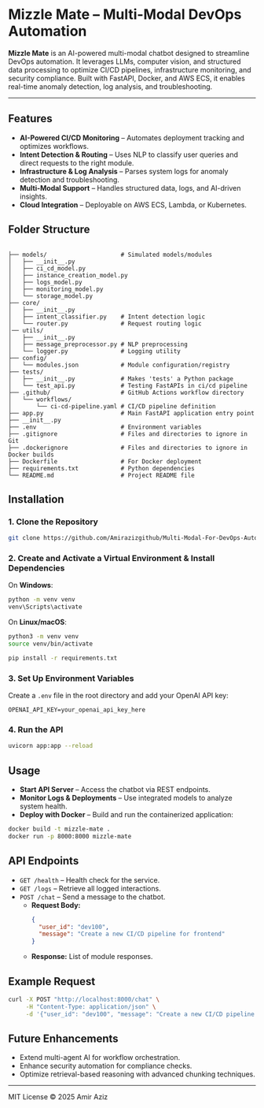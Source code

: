 # Mizzle Mate – Multi-Modal DevOps Automation

**Mizzle Mate** is an AI-powered multi-modal chatbot designed to streamline DevOps automation. It leverages LLMs, computer vision, and structured data processing to optimize CI/CD pipelines, infrastructure monitoring, and security compliance. Built with FastAPI, Docker, and AWS ECS, it enables real-time anomaly detection, log analysis, and troubleshooting.

---

## Features

- **AI-Powered CI/CD Monitoring** – Automates deployment tracking and optimizes workflows.
- **Intent Detection & Routing** – Uses NLP to classify user queries and direct requests to the right module.
- **Infrastructure & Log Analysis** – Parses system logs for anomaly detection and troubleshooting.
- **Multi-Modal Support** – Handles structured data, logs, and AI-driven insights.
- **Cloud Integration** – Deployable on AWS ECS, Lambda, or Kubernetes.

## Folder Structure

```plaintext

├── models/                     # Simulated models/modules
│   ├── __init__.py
│   ├── ci_cd_model.py
│   ├── instance_creation_model.py
│   ├── logs_model.py
│   ├── monitoring_model.py
│   └── storage_model.py
├── core/
│   ├── __init__.py
│   ├── intent_classifier.py    # Intent detection logic
│   └── router.py               # Request routing logic
│── utils/
│   ├── __init__.py
│   ├── message_preprocessor.py # NLP preprocessing
│   └── logger.py               # Logging utility
├── config/
│   └── modules.json            # Module configuration/registry
├── tests/
│   ├── __init__.py             # Makes 'tests' a Python package
│   └── test_api.py             # Testing FastAPIs in ci/cd pipeline
├── .github/                    # GitHub Actions workflow directory
│   └── workflows/
│       └── ci-cd-pipeline.yaml # CI/CD pipeline definition
├── app.py                      # Main FastAPI application entry point
├── __init__.py
├── .env                        # Environment variables
├── .gitignore                  # Files and directories to ignore in Git
├── .dockerignore               # Files and directories to ignore in Docker builds
├── Dockerfile                  # For Docker deployment
├── requirements.txt            # Python dependencies
└── README.md                   # Project README file
```

## Installation

### 1. Clone the Repository

```bash
git clone https://github.com/Amirazizgithub/Multi-Modal-For-DevOps-Automation.git
```

### 2. Create and Activate a Virtual Environment & Install Dependencies

On **Windows**:
```bash
python -m venv venv
venv\Scripts\activate
```

On **Linux/macOS**:
```bash
python3 -m venv venv
source venv/bin/activate
```

```bash
pip install -r requirements.txt
```

### 3. Set Up Environment Variables

Create a `.env` file in the root directory and add your OpenAI API key:

```
OPENAI_API_KEY=your_openai_api_key_here
```

### 4. Run the API

```sh
uvicorn app:app --reload
```

## Usage

- **Start API Server** – Access the chatbot via REST endpoints.
- **Monitor Logs & Deployments** – Use integrated models to analyze system health.
- **Deploy with Docker** – Build and run the containerized application:

```sh
docker build -t mizzle-mate .
docker run -p 8000:8000 mizzle-mate
```

## API Endpoints

- `GET /health` – Health check for the service.
- `GET /logs` – Retrieve all logged interactions.
- `POST /chat` – Send a message to the chatbot.
    - **Request Body:**
      ```json
      {
        "user_id": "dev100",
        "message": "Create a new CI/CD pipeline for frontend"
      }
      ```
    - **Response:** List of module responses.

## Example Request

```sh
curl -X POST "http://localhost:8000/chat" \
     -H "Content-Type: application/json" \
     -d '{"user_id": "dev100", "message": "Create a new CI/CD pipeline for frontend"}'
```

## Future Enhancements

- Extend multi-agent AI for workflow orchestration.
- Enhance security automation for compliance checks.
- Optimize retrieval-based reasoning with advanced chunking techniques.

---

MIT License © 2025 Amir Aziz